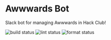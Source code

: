 # Awwwards Bot

Slack bot for managing Awwwards in Hack Club!

![build status](https://github.com/tejasag/awwards-bot/workflows/build/badge.svg)
![lint status](https://github.com/tejasag/awwards-bot/workflows/lint/badge.svg)
![format status](https://github.com/tejasag/awwards-bot/workflows/format/badge.svg)
